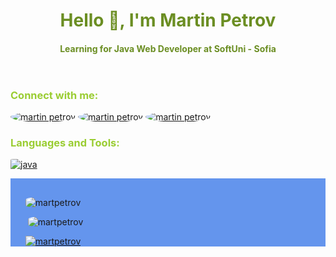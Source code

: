 <header style="text-align:center">
<h1 style="color:#6B8E23">Hello 📢, I'm Martin Petrov</h1>
<h4 style="color:#6B8E23">Learning for Java Web Developer at SoftUni - Sofia</h4>
</header>

<h3 style= "color:#9ACD32;align=left;">Connect with me:</h3>

<p>
<a href="https://www.linkedin.com/in/martin-petrov-02383a221/" target="blank"><img  style="border-radius:100%;"src="https://img.shields.io/badge/LinkedIn-0077B5?style=for-the-badge&logo=linkedin&logoColor=white" alt="martin petrov"/></a>
<a href="https://www.facebook.com/gm.petrov.1" target="blank"><img style="border-radius:100%;" src="https://img.shields.io/badge/Facebook-1877F2?style=for-the-badge&logo=facebook&logoColor=white" alt="martin petrov"/></a>
<a href="mailto:Martinpetrow93@gmail.com" target="blank"><img style="border-radius:100%;" src="https://img.shields.io/badge/Gmail-D14836?style=for-the-badge&logo=gmail&logoColor=white" alt="martin petrov"/></a>
</p>

<h3 style= "color:#9ACD32;align=left;">Languages and Tools:</h3>
<p> <a href="https://www.java.com" target="_blank" rel="noreferrer"> <img  style="border-radius:10%;" src="https://img.shields.io/badge/Java-ED8B00?style=for-the-badge&logo=java&logoColor=white" alt="java"/> </a> </p>

<div>
<ul style="list-style-type:none; 
background: #6495ED
">
<li><img style="border-radius:25%; margin-top: 30px;" src="https://github-readme-stats.vercel.app/api/top-langs?username=martpetrov&show_icons=true&locale=en&layout=compact" alt="martpetrov" /></p></li>

<li><p>&nbsp;<img  style="border-radius:25%;"src="https://github-readme-stats.vercel.app/api?username=martpetrov&show_icons=true&locale=en" alt="martpetrov" /></li>

<li><a href="https://github.com/ryo-ma/github-profile-trophy" > <img src="https://github-profile-trophy.vercel.app/?username=martpetrov" alt="martpetrov" /></a>
</li>
</ul>

</div>
